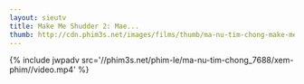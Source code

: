 ```yaml
---
layout: sieutv
title: Make Me Shudder 2: Mae...
thumb: http://cdn.phim3s.net/images/films/thumb/ma-nu-tim-chong-make-me-shudder-2-mae-nak-2014.jpg
---
```

{% include jwpadv src='//phim3s.net/phim-le/ma-nu-tim-chong_7688/xem-phim//video.mp4' %}
